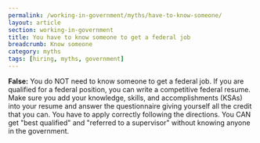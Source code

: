 ```yaml
---
permalink: /working-in-government/myths/have-to-know-someone/
layout: article
section: working-in-government
title: You have to know someone to get a federal job
breadcrumb: Know someone
category: myths
tags: [hiring, myths, government]
---
```


<strong>False:</strong> You do NOT need to know someone to get a federal job. If you are qualified for a federal position, you can write a competitive federal resume. Make sure you add your knowledge, skills, and accomplishments (KSAs) into your resume and answer the questionnaire giving yourself all the credit that you can. You have to apply correctly following the directions. You CAN get "best qualified" and "referred to a supervisor" without knowing anyone in the government.
